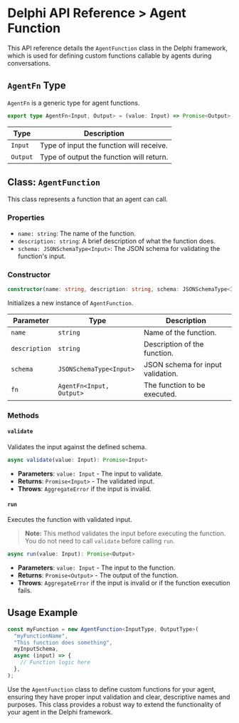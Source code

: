 # Delphi API Reference > Agent Function

This API reference details the `AgentFunction` class in the Delphi framework,
which is used for defining custom functions callable by agents during
conversations.

## `AgentFn` Type

`AgentFn` is a generic type for agent functions.

```typescript
export type AgentFn<Input, Output> = (value: Input) => Promise<Output>;
```

| Type     | Description                              |
| -------- | ---------------------------------------- |
| `Input`  | Type of input the function will receive. |
| `Output` | Type of output the function will return. |

## Class: `AgentFunction`

This class represents a function that an agent can call.

### Properties

- `name: string`: The name of the function.
- `description: string`: A brief description of what the function does.
- `schema: JSONSchemaType<Input>`: The JSON schema for validating the function's
  input.

### Constructor

```typescript
constructor(name: string, description: string, schema: JSONSchemaType<Input>, fn: AgentFn<Input, Output>)
```

Initializes a new instance of `AgentFunction`.

| Parameter     | Type                     | Description                       |
| ------------- | ------------------------ | --------------------------------- |
| `name`        | `string`                 | Name of the function.             |
| `description` | `string`                 | Description of the function.      |
| `schema`      | `JSONSchemaType<Input>`  | JSON schema for input validation. |
| `fn`          | `AgentFn<Input, Output>` | The function to be executed.      |

### Methods

#### `validate`

Validates the input against the defined schema.

```typescript
async validate(value: Input): Promise<Input>
```

- **Parameters**: `value: Input` - The input to validate.
- **Returns**: `Promise<Input>` - The validated input.
- **Throws**: `AggregateError` if the input is invalid.

#### `run`

Executes the function with validated input.

> **Note:** This method validates the input before executing the function. You
> do not need to call `validate` before calling `run`.

```typescript
async run(value: Input): Promise<Output>
```

- **Parameters**: `value: Input` - The input to the function.
- **Returns**: `Promise<Output>` - The output of the function.
- **Throws**: `AggregateError` if the input is invalid or if the function
  execution fails.

## Usage Example

```typescript
const myFunction = new AgentFunction<InputType, OutputType>(
  "myFunctionName",
  "This function does something",
  myInputSchema,
  async (input) => {
    // Function logic here
  },
);
```

Use the `AgentFunction` class to define custom functions for your agent,
ensuring they have proper input validation and clear, descriptive names and
purposes. This class provides a robust way to extend the functionality of your
agent in the Delphi framework.
